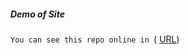 ##### Demo of Site 
```You can see this repo online in ```( [ URL](https://css-jar-jer-food.vercel.app/))
